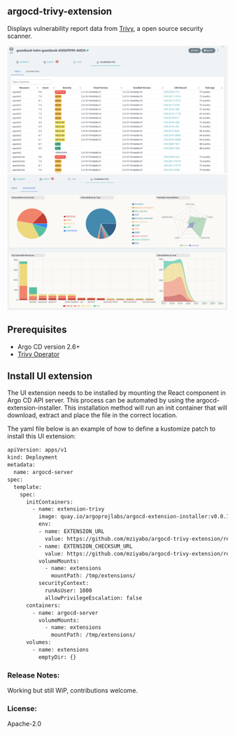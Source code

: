 ## argocd-trivy-extension
Displays vulnerability report data from [Trivy](https://aquasecurity.github.io/trivy), a open source security scanner.

![table](./docs/table.png) ![vulnerabilities dashbaord](./docs/dashboard.png)

## Prerequisites
- Argo CD version 2.6+
- [Trivy Operator](https://aquasecurity.github.io/trivy-operator/v0.3.0/operator/)

## Install UI extension

The UI extension needs to be installed by mounting the React component in Argo CD API server. This process can be automated by using the argocd-extension-installer. This installation method will run an init container that will download, extract and place the file in the correct location.

The yaml file below is an example of how to define a kustomize patch to install this UI extension:

``` sh
apiVersion: apps/v1
kind: Deployment
metadata:
  name: argocd-server
spec:
  template:
    spec:
      initContainers:
        - name: extension-trivy
          image: quay.io/argoprojlabs/argocd-extension-installer:v0.0.1
          env:
          - name: EXTENSION_URL
            value: https://github.com/mziyabo/argocd-trivy-extension/releases/download/v0.1.0/extension-trivy.tar
          - name: EXTENSION_CHECKSUM_URL
            value: https://github.com/mziyabo/argocd-trivy-extension/releases/download/v0.1.0/extension-trivy_checksums.txt
          volumeMounts:
            - name: extensions
              mountPath: /tmp/extensions/
          securityContext:
            runAsUser: 1000
            allowPrivilegeEscalation: false
      containers:
        - name: argocd-server
          volumeMounts:
            - name: extensions
              mountPath: /tmp/extensions/
      volumes:
        - name: extensions
          emptyDir: {}
```

### Release Notes:
Working but still WiP, contributions welcome.

### License:
Apache-2.0